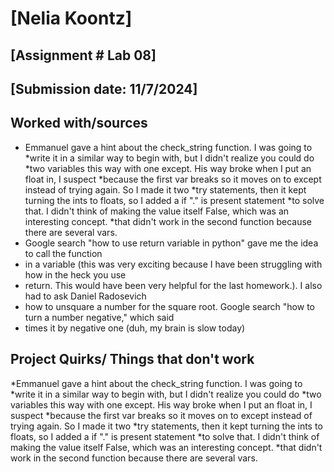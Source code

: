 # [Nelia Koontz]
## [Assignment # Lab 08]
## [Submission date: 11/7/2024]
## Worked with/sources 
* Emmanuel gave a hint about the check_string function. I was going to 
*write it in a similar way to begin with, but I didn't realize you could do
*two variables this way with one except. His way broke when I put an float in, I suspect
*because the first var breaks so it moves on to except instead of trying again. So I made it two 
*try statements, then it kept turning the ints to floats, so I added a if "." is present statement
*to solve that. I didn't think of making the value itself False, which was an interesting concept.
*that didn't work in the second function because there are several vars.
* Google search "how to use return variable in python" gave me the idea to call the function
* in a variable (this was very exciting because I have been struggling with how in the heck you use
* return. This would have been very helpful for the last homework.). I also had to ask Daniel Radosevich
* how to unsquare a number for the square root. Google search "how to turn a number negative," which said
* times it by negative one (duh, my brain is slow today)
## Project Quirks/ Things that don't work
*Emmanuel gave a hint about the check_string function. I was going to 
*write it in a similar way to begin with, but I didn't realize you could do
*two variables this way with one except. His way broke when I put an float in, I suspect
*because the first var breaks so it moves on to except instead of trying again. So I made it two 
*try statements, then it kept turning the ints to floats, so I added a if "." is present statement
*to solve that. I didn't think of making the value itself False, which was an interesting concept.
*that didn't work in the second function because there are several vars.
